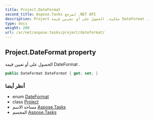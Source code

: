 ```yaml
---
title: Project.DateFormat
second_title: Aspose.Tasks لمرجع .NET API
description: Project ملكية. الحصول على أو تعيين قيمة DateFormat .
type: docs
weight: 260
url: /ar/net/aspose.tasks/project/dateformat/
---
```

## Project.DateFormat property

الحصول على أو تعيين قيمة DateFormat .

```csharp
public DateFormat DateFormat { get; set; }
```

### أنظر أيضا

* enum [DateFormat](../../dateformat/)
* class [Project](../)
* مساحة الاسم [Aspose.Tasks](../../project/)
* المجسم [Aspose.Tasks](../../../)


